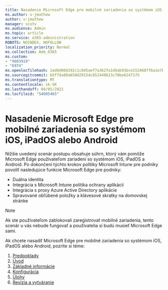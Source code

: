 ```yaml
---
title: Nasadenie Microsoft Edge pre mobilné zariadenia so systémom iOS, iPadOS alebo Android
ms.author: v-jmathew
author: v-jmathew
manager: scotv
ms.audience: Admin
ms.topic: article
ms.service: o365-administration
ROBOTS: NOINDEX, NOFOLLOW
localization_priority: Normal
ms.collection: Adm_O365
ms.custom:
- "9003919"
- "6974"
ms.openlocfilehash: 2ad8d00d192c1c845aef7a362fa1d9ab91bce152468ff6a1e7bf6ad9250eb5c1
ms.sourcegitcommit: b5f7da89a650d2915dc652449623c78be6247175
ms.translationtype: MT
ms.contentlocale: sk-SK
ms.lasthandoff: 08/05/2021
ms.locfileid: "54005465"
---
```

# <a name="deploy-microsoft-edge-for-mobile-for-iosipados-or-android"></a>Nasadenie Microsoft Edge pre mobilné zariadenia so systémom iOS, iPadOS alebo Android

Nižšie uvedený scenár postupu obsahuje súhrn, ktorý vám pomôže Microsoft Edge používateľom zariadení so systémom iOS, iPadOS a Android. Po dokončení týchto krokov politiky Microsoft Intune pre podniky povoliť nasledujúce funkcie Microsoft Edge pre podniky:

- Duálna identita
- Integrácia s Microsoft Intune politika ochrany aplikácií
- Integrácia s proxy Azure Active Directory aplikácie
- Spravované obľúbené položky a klávesové skratky na domovskej stránke

> [!NOTE]
> Ak ste používateľom zablokovali zaregistrovať mobilné zariadenia, tento scenár u vás nebude fungovať a používatelia si budú musieť Microsoft Edge sami.

Ak chcete nasadiť Microsoft Edge pre mobilné zariadenia so systémom iOS, iPadOS alebo Android, pozrite si téme:

1. [Predpoklady](https://go.microsoft.com/fwlink/?linkid=2133027)
2. [Úvod](https://go.microsoft.com/fwlink/?linkid=2133520)
3. [Základné informácie](https://go.microsoft.com/fwlink/?linkid=2133421)
4. [Konfigurácia](https://go.microsoft.com/fwlink/?linkid=2133521)
5. [Úlohy](https://go.microsoft.com/fwlink/?linkid=2132869)
6. [Revízia a vytváranie](https://go.microsoft.com/fwlink/?linkid=2133522)
